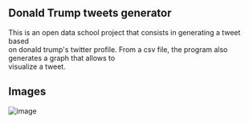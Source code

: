 ## Donald Trump tweets generator

This is an open data school project that consists in generating a tweet based  
on donald trump's twitter profile. From a csv file, the program also generates a graph that allows to  
visualize a tweet.

## Images
![image](https://user-images.githubusercontent.com/71152540/218901781-d0ef99d6-461d-403b-beb5-f228233360f7.png)


